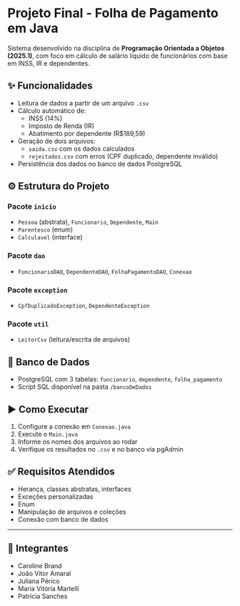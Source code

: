 # Projeto Final - Folha de Pagamento em Java

Sistema desenvolvido na disciplina de **Programação Orientada a Objetos (2025.1)**, com foco em cálculo de salário líquido de funcionários com base em INSS, IR e dependentes.

## ✨ Funcionalidades

- Leitura de dados a partir de um arquivo `.csv`
- Cálculo automático de:
  - INSS (14%)
  - Imposto de Renda (IR)
  - Abatimento por dependente (R$189,59)
- Geração de dois arquivos:
  - `saida.csv` com os dados calculados
  - `rejeitados.csv` com erros (CPF duplicado, dependente inválido)
- Persistência dos dados no banco de dados PostgreSQL

## ⚙️ Estrutura do Projeto

### Pacote `inicio`
- `Pessoa` (abstrata), `Funcionario`, `Dependente`, `Main`
- `Parentesco` (enum)
- `Calculavel` (interface)

### Pacote `dao`
- `FuncionarioDAO`, `DependenteDAO`, `FolhaPagamentoDAO`, `Conexao`

### Pacote `exception`
- `CpfDuplicadoException`, `DependenteException`

### Pacote `util`
- `LeitorCsv` (leitura/escrita de arquivos)

## 📄 Banco de Dados

- PostgreSQL com 3 tabelas: `funcionario`, `dependente`, `folha_pagamento`
- Script SQL disponível na pasta `/bancoDeDados`

## ▶️ Como Executar

1. Configure a conexão em `Conexao.java`
2. Execute o `Main.java`
3. Informe os nomes dos arquivos ao rodar
4. Verifique os resultados no `.csv` e no banco via pgAdmin

## ✅ Requisitos Atendidos

- Herança, classes abstratas, interfaces
- Exceções personalizadas
- Enum
- Manipulação de arquivos e coleções
- Conexão com banco de dados

---

## 👥 Integrantes

- Caroline Brand  
- João Vitor Amaral  
- Juliana Périco  
- Maria Vitória Martelli  
- Patrícia Sanches 